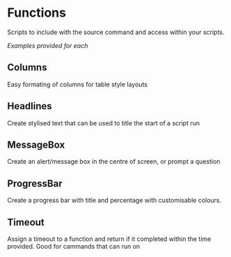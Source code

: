 # Functions
Scripts to include with the source command and access within your scripts.

*Examples provided for each*

## Columns
Easy formating of columns for table style layouts

## Headlines
Create stylised text that can be used to title the start of a script run

## MessageBox
Create an alert/message box in the centre of screen, or prompt a question

## ProgressBar
Create a progress bar with title and percentage with customisable colours. 

## Timeout
Assign a timeout to a function and return if it completed within the time provided.  Good for cammands that can run on

